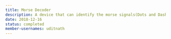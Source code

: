 ```yaml
---
title: Morse Decoder
description: A device that can identify the morse signals(Dots and Dashes) and converts it to plain text messages.
date: 2018-12-16
status: completed
member-usernames: uditnath
---
```

